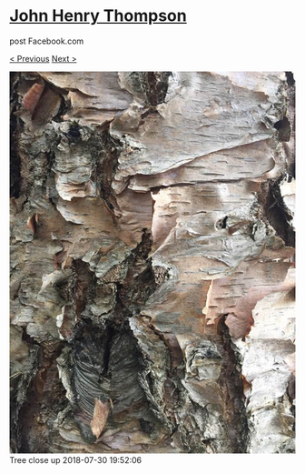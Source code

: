 # [John Henry Thompson](../README.md)
post Facebook.com

[< Previous](2018-07-31-1.md) [Next >](2018-07-29-1.md)

[![](../media/2018-07-30/Timeline-Photos-Tree-close-up.jpg)](../README.md)
Tree close up
2018-07-30 19:52:06